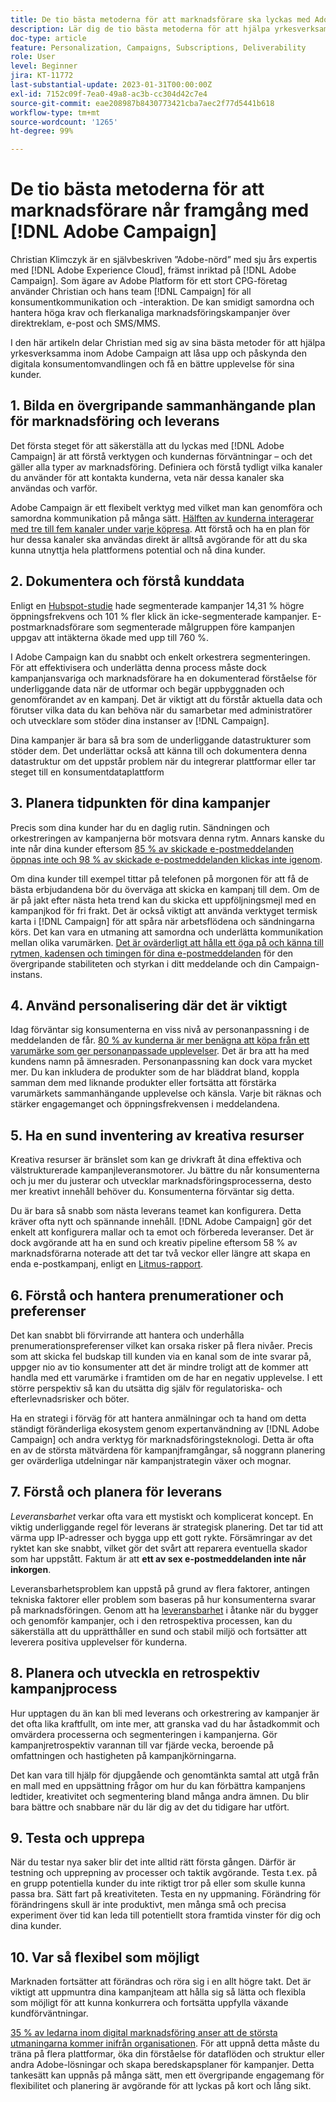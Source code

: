 ```yaml
---
title: De tio bästa metoderna för att marknadsförare ska lyckas med Adobe Campaign
description: Lär dig de tio bästa metoderna för att hjälpa yrkesverksamma inom Adobe Campaign att låsa upp och påskynda den digitala konsumentomvandlingen och få en bättre upplevelse för sina kunder.
doc-type: article
feature: Personalization, Campaigns, Subscriptions, Deliverability
role: User
level: Beginner
jira: KT-11772
last-substantial-update: 2023-01-31T00:00:00Z
exl-id: 7152c09f-7ea0-49a8-ac3b-cc304d42c7e4
source-git-commit: eae208987b8430773421cba7aec2f77d5441b618
workflow-type: tm+mt
source-wordcount: '1265'
ht-degree: 99%

---
```


# De tio bästa metoderna för att marknadsförare når framgång med [!DNL Adobe Campaign]

Christian Klimczyk är en självbeskriven ”Adobe-nörd” med sju års expertis med [!DNL Adobe Experience Cloud], främst inriktad på [!DNL Adobe Campaign]. Som ägare av Adobe Platform för ett stort CPG-företag använder Christian och hans team [!DNL Campaign] för all konsumentkommunikation och -interaktion. De kan smidigt samordna och hantera höga krav och flerkanaliga marknadsföringskampanjer över direktreklam, e-post och SMS/MMS.

I den här artikeln delar Christian med sig av sina bästa metoder för att hjälpa yrkesverksamma inom Adobe Campaign att låsa upp och påskynda den digitala konsumentomvandlingen och få en bättre upplevelse för sina kunder.


## 1. Bilda en övergripande sammanhängande plan för marknadsföring och leverans

Det första steget för att säkerställa att du lyckas med [!DNL Adobe Campaign] är att förstå verktygen och kundernas förväntningar – och det gäller alla typer av marknadsföring. Definiera och förstå tydligt vilka kanaler du använder för att kontakta kunderna, veta när dessa kanaler ska användas och varför.

Adobe Campaign är ett flexibelt verktyg med vilket man kan genomföra och samordna kommunikation på många sätt. [Hälften av kunderna interagerar med tre till fem kanaler under varje köpresa](https://www.mckinsey.com/capabilities/operations/our-insights/redefine-the-omnichannel-approach-focus-on-what-truly-matters). Att förstå och ha en plan för hur dessa kanaler ska användas direkt är alltså avgörande för att du ska kunna utnyttja hela plattformens potential och nå dina kunder.

## 2. Dokumentera och förstå kunddata

<!-- Sandra, this paragraph opens as if it's going to discuss the advantages of segmentation, but it left me hanging. So, I hit the Hubspot link and dug into it a bit, and it seemed to me like the juicy information is this quote: 

"A study by Hubspot revealed that 30% of the marketers who participated in it used market segmentation techniques to improve email engagement. Segmented campaigns had 14.31% higher open rates and saw 101% more clicks than non-segmented campaigns.

"Email marketers who segmented their audience before campaigning stated that the revenue generated increased to up to 760%. Targeted and segmented emails bring in 58% of all revenue." [Link](https://www.notifyvisitors.com/blog/segmentation-statistics/) 

I added that second paragraph about 760% revenue and broke up the rest of the section, touched it up to help make the Hubspot example a little more impactful. If I altered this section too much, you can reject the change. It didn't have mistakes, but it felt like it didn't tie the segment example strongly enough to the point about data design. See if this is okay...-->

Enligt en [Hubspot-studie](https://www.linkedin.com/pulse/customer-segmentation-effective-b2b-business-industry-sabreen) hade segmenterade kampanjer 14,31 % högre öppningsfrekvens och 101 % fler klick än icke-segmenterade kampanjer. E-postmarknadsförare som segmenterade målgruppen före kampanjen uppgav att intäkterna ökade med upp till 760 %.

I Adobe Campaign kan du snabbt och enkelt orkestrera segmenteringen. För att effektivisera och underlätta denna process måste dock kampanjansvariga och marknadsförare ha en dokumenterad förståelse för underliggande data när de utformar och begär uppbyggnaden och genomförandet av en kampanj. Det är viktigt att du förstår aktuella data och förutser vilka data du kan behöva när du samarbetar med administratörer och utvecklare som stöder dina instanser av [!DNL Campaign].

Dina kampanjer är bara så bra som de underliggande datastrukturer som stöder dem. Det underlättar också att känna till och dokumentera denna datastruktur om det uppstår problem när du integrerar plattformar eller tar steget till en konsumentdataplattform

## 3. Planera tidpunkten för dina kampanjer

Precis som dina kunder har du en daglig rutin. Sändningen och orkestreringen av kampanjerna bör motsvara denna rytm. Annars kanske du inte når dina kunder eftersom [85 % av skickade e-postmeddelanden öppnas inte och 98 % av skickade e-postmeddelanden klickas inte igenom](https://www.validity.com/resource-center/state-of-email-2021/).

Om dina kunder till exempel tittar på telefonen på morgonen för att få de bästa erbjudandena bör du överväga att skicka en kampanj till dem. Om de är på jakt efter nästa heta trend kan du skicka ett uppföljningsmejl med en kampanjkod för fri frakt. Det är också viktigt att använda verktyget termisk karta i [!DNL Campaign] för att spåra när arbetsflödena och sändningarna körs. Det kan vara en utmaning att samordna och underlätta kommunikation mellan olika varumärken. [Det är ovärderligt att hålla ett öga på och känna till rytmen, kadensen och timingen för dina e-postmeddelanden](https://experienceleaguecommunities.adobe.com/t5/adobe-campaign-classic-blogs/predictive-send-time-optimization-with-adobe-campaign/ba-p/561554) för den övergripande stabiliteten och styrkan i ditt meddelande och din Campaign-instans.

## 4. Använd personalisering där det är viktigt

Idag förväntar sig konsumenterna en viss nivå av personanpassning i de meddelanden de får. [80 % av kunderna är mer benägna att köpa från ett varumärke som ger personanpassade upplevelser](https://us.epsilon.com/power-of-me). Det är bra att ha med kundens namn på ämnesraden. Personanpassning kan dock vara mycket mer. Du kan inkludera de produkter som de har bläddrat bland, koppla samman dem med liknande produkter eller fortsätta att förstärka varumärkets sammanhängande upplevelse och känsla. Varje bit räknas och stärker engagemanget och öppningsfrekvensen i meddelandena.

## 5. Ha en sund inventering av kreativa resurser

Kreativa resurser är bränslet som kan ge drivkraft åt dina effektiva och välstrukturerade kampanjleveransmotorer. Ju bättre du når konsumenterna och ju mer du justerar och utvecklar marknadsföringsprocesserna, desto mer kreativt innehåll behöver du. Konsumenterna förväntar sig detta.

Du är bara så snabb som nästa leverans teamet kan konfigurera. Detta kräver ofta nytt och spännande innehåll. [!DNL Adobe Campaign] gör det enkelt att konfigurera mallar och ta emot och förbereda leveranser. Det är dock avgörande att ha en sund och kreativ pipeline eftersom 58 % av marknadsförarna noterade att det tar två veckor eller längre att skapa en enda e-postkampanj, enligt en [Litmus-rapport](https://www.litmus.com/resources/state-of-email/).

## 6. Förstå och hantera prenumerationer och preferenser

Det kan snabbt bli förvirrande att hantera och underhålla prenumerationspreferenser vilket kan orsaka risker på flera nivåer. Precis som att skicka fel budskap till kunden via en kanal som de inte svarar på, uppger nio av tio konsumenter att det är mindre troligt att de kommer att handla med ett varumärke i framtiden om de har en negativ upplevelse. I ett större perspektiv så kan du utsätta dig själv för regulatoriska- och efterlevnadsrisker och böter.

Ha en strategi i förväg för att hantera anmälningar och ta hand om detta ständigt föränderliga ekosystem genom expertanvändning av [!DNL Adobe Campaign] och andra verktyg för marknadsföringsteknologi. Detta är ofta en av de största mätvärdena för kampanjframgångar, så noggrann planering ger ovärderliga utdelningar när kampanjstrategin växer och mognar.

## 7. Förstå och planera för leverans

_Leveransbarhet_ verkar ofta vara ett mystiskt och komplicerat koncept. En viktig underliggande regel för leverans är strategisk planering. Det tar tid att värma upp IP-adresser och bygga upp ett gott rykte. Försämringar av det ryktet kan ske snabbt, vilket gör det svårt att reparera eventuella skador som har uppstått. Faktum är att **ett av sex e-postmeddelanden inte når inkorgen**.

Leveransbarhetsproblem kan uppstå på grund av flera faktorer, antingen tekniska faktorer eller problem som baseras på hur konsumenterna svarar på marknadsföringen. Genom att ha [leveransbarhet](https://business.adobe.com/se/products/campaign/email-deliverability.html) i åtanke när du bygger och genomför kampanjer, och i den retrospektiva processen, kan du säkerställa att du upprätthåller en sund och stabil miljö och fortsätter att leverera positiva upplevelser för kunderna.

## 8. Planera och utveckla en retrospektiv kampanjprocess

Hur upptagen du än kan bli med leverans och orkestrering av kampanjer är det ofta lika kraftfullt, om inte mer, att granska vad du har åstadkommit och omvärdera processerna och segmenteringen i kampanjerna. Gör kampanjretrospektiv varannan till var fjärde vecka, beroende på omfattningen och hastigheten på kampanjkörningarna.

Det kan vara till hjälp för djupgående och genomtänkta samtal att utgå från en mall med en uppsättning frågor om hur du kan förbättra kampanjens ledtider, kreativitet och segmentering bland många andra ämnen. Du blir bara bättre och snabbare när du lär dig av det du tidigare har utfört.

## 9. Testa och upprepa

När du testar nya saker blir det inte alltid rätt första gången. Därför är testning och upprepning av processer och taktik avgörande. Testa t.ex. på en grupp potentiella kunder du inte riktigt tror på eller som skulle kunna passa bra. Sätt fart på kreativiteten. Testa en ny uppmaning. Förändring för förändringens skull är inte produktivt, men många små och precisa experiment över tid kan leda till potentiellt stora framtida vinster för dig och dina kunder.

## 10. Var så flexibel som möjligt

Marknaden fortsätter att förändras och röra sig i en allt högre takt. Det är viktigt att uppmuntra dina kampanjteam att hålla sig så lätta och flexibla som möjligt för att kunna konkurrera och fortsätta uppfylla växande kundförväntningar.

[35 % av ledarna inom digital marknadsföring anser att de största utmaningarna kommer inifrån organisationen](https://www.gartner.com/en/newsroom/press-releases/gartner-says-35--of-digital-marketing-leaders-believe-the-bigges). För att uppnå detta måste du träna på flera plattformar, öka din förståelse för dataflöden och struktur eller andra Adobe-lösningar och skapa beredskapsplaner för kampanjer. Detta tankesätt kan uppnås på många sätt, men ett övergripande engagemang för flexibilitet och planering är avgörande för att lyckas på kort och lång sikt.
